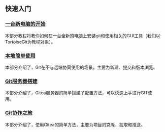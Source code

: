 ## 快速入门

### [一台新电脑的开始](./一台新电脑的开始/)
本部分教程将教你如何在一台全新的电脑上安装git和使用相关的GUI工具（我们以TortoiseGit为教程对象）。

### [本地简单使用](./本地简单使用/)
本部分介绍了，Git在不与远端协同使用的场景。主要为新建、提交和版本浏览。

### [Git服务器搭建](./Git服务器搭建/)
本部分介绍了，Gitea服务器的简单搭建了配置方法，可以快速上手进行GIT使用。

### [Git协作之旅](./Git协作之旅/)
本部分介绍了，使用Gitea的简单方法，主要为项目的克隆、拉取和推送。